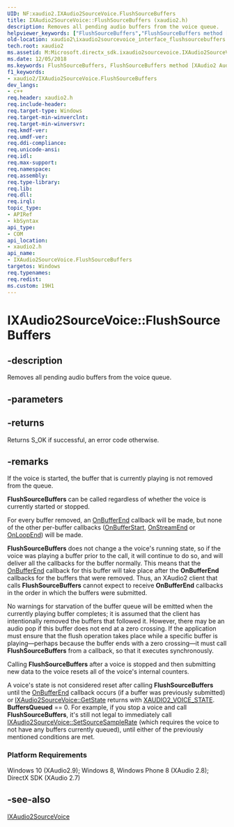 ```yaml
---
UID: NF:xaudio2.IXAudio2SourceVoice.FlushSourceBuffers
title: IXAudio2SourceVoice::FlushSourceBuffers (xaudio2.h)
description: Removes all pending audio buffers from the voice queue.
helpviewer_keywords: ["FlushSourceBuffers","FlushSourceBuffers method [XAudio2 Audio Mixing APIs]","FlushSourceBuffers method [XAudio2 Audio Mixing APIs]","IXAudio2SourceVoice interface","IXAudio2SourceVoice interface [XAudio2 Audio Mixing APIs]","FlushSourceBuffers method","IXAudio2SourceVoice.FlushSourceBuffers","IXAudio2SourceVoice::FlushSourceBuffers","xaudio2.ixaudio2sourcevoice_interface_flushsourcebuffers","xaudio2/IXAudio2SourceVoice::FlushSourceBuffers"]
old-location: xaudio2\ixaudio2sourcevoice_interface_flushsourcebuffers.htm
tech.root: xaudio2
ms.assetid: M:Microsoft.directx_sdk.ixaudio2sourcevoice.IXAudio2SourceVoice.FlushSourceBuffers
ms.date: 12/05/2018
ms.keywords: FlushSourceBuffers, FlushSourceBuffers method [XAudio2 Audio Mixing APIs], FlushSourceBuffers method [XAudio2 Audio Mixing APIs],IXAudio2SourceVoice interface, IXAudio2SourceVoice interface [XAudio2 Audio Mixing APIs],FlushSourceBuffers method, IXAudio2SourceVoice.FlushSourceBuffers, IXAudio2SourceVoice::FlushSourceBuffers, xaudio2.ixaudio2sourcevoice_interface_flushsourcebuffers, xaudio2/IXAudio2SourceVoice::FlushSourceBuffers
f1_keywords:
- xaudio2/IXAudio2SourceVoice.FlushSourceBuffers
dev_langs:
- c++
req.header: xaudio2.h
req.include-header: 
req.target-type: Windows
req.target-min-winverclnt: 
req.target-min-winversvr: 
req.kmdf-ver: 
req.umdf-ver: 
req.ddi-compliance: 
req.unicode-ansi: 
req.idl: 
req.max-support: 
req.namespace: 
req.assembly: 
req.type-library: 
req.lib: 
req.dll: 
req.irql: 
topic_type:
- APIRef
- kbSyntax
api_type:
- COM
api_location:
- xaudio2.h
api_name:
- IXAudio2SourceVoice.FlushSourceBuffers
targetos: Windows
req.typenames: 
req.redist: 
ms.custom: 19H1
---
```


# IXAudio2SourceVoice::FlushSourceBuffers


## -description


Removes all pending audio buffers from the voice queue.


## -parameters






## -returns



Returns S_OK if successful, an error code otherwise.




## -remarks



If the voice is started, the buffer that is currently playing is not removed from the queue.



<b>FlushSourceBuffers</b> can be called regardless of whether the voice is currently started or stopped.



For every buffer removed, an <a href="https://docs.microsoft.com/windows/desktop/api/xaudio2/nf-xaudio2-ixaudio2voicecallback-onbufferend">OnBufferEnd</a> callback will be made, but none of the other per-buffer callbacks (<a href="https://docs.microsoft.com/windows/desktop/api/xaudio2/nf-xaudio2-ixaudio2voicecallback-onbufferstart">OnBufferStart</a>, <a href="https://docs.microsoft.com/windows/desktop/api/xaudio2/nf-xaudio2-ixaudio2voicecallback-onstreamend">OnStreamEnd</a> or <a href="https://docs.microsoft.com/windows/desktop/api/xaudio2/nf-xaudio2-ixaudio2voicecallback-onloopend">OnLoopEnd</a>) will be made.



<b>FlushSourceBuffers</b> does not change a the voice's running state, so if the voice was playing a buffer prior to the call, it will continue to do so, and will deliver all the callbacks for the buffer normally. This means that the <a href="https://docs.microsoft.com/windows/desktop/api/xaudio2/nf-xaudio2-ixaudio2voicecallback-onbufferend">OnBufferEnd</a> callback for this buffer will take place after the <b>OnBufferEnd</b> callbacks for the buffers that were removed. Thus, an XAudio2 client that calls <b>FlushSourceBuffers</b> cannot expect to receive <b>OnBufferEnd</b> callbacks in the order in which the buffers were submitted.



No warnings for starvation of the buffer queue will be emitted when the currently playing buffer completes; it is assumed that the client has intentionally removed the buffers that followed it. However, there may be an audio pop if this buffer does not end at a zero crossing. If the application must ensure that the flush operation takes place while a specific buffer is playing—perhaps because the buffer ends with a zero crossing—it must call <b>FlushSourceBuffers</b> from a callback, so that it executes synchronously.



Calling <b>FlushSourceBuffers</b> after a voice is stopped and then submitting new data to the voice resets all of the voice's internal counters.



A voice's state is not considered reset after calling <b>FlushSourceBuffers</b> until the <a href="https://docs.microsoft.com/windows/desktop/api/xaudio2/nf-xaudio2-ixaudio2voicecallback-onbufferend">OnBufferEnd</a> callback occurs (if a buffer was previously submitted) or <a href="https://docs.microsoft.com/windows/desktop/api/xaudio2/nf-xaudio2-ixaudio2sourcevoice-getstate">IXAudio2SourceVoice::GetState</a> returns with <a href="https://docs.microsoft.com/windows/desktop/api/xaudio2/ns-xaudio2-xaudio2_voice_state">XAUDIO2_VOICE_STATE</a>. <b>BuffersQueued</b> == 0. For example, if you stop a voice and call <b>FlushSourceBuffers</b>, it's still not legal to immediately call <a href="https://docs.microsoft.com/windows/desktop/api/xaudio2/nf-xaudio2-ixaudio2sourcevoice-setsourcesamplerate">IXAudio2SourceVoice::SetSourceSampleRate</a> (which requires the voice to not have any buffers currently queued), until either of the previously mentioned conditions are met. 



<h3><a id="Platform_Requirements"></a><a id="platform_requirements"></a><a id="PLATFORM_REQUIREMENTS"></a>Platform Requirements</h3>
Windows 10 (XAudio2.9); Windows 8, Windows Phone 8 (XAudio 2.8); DirectX SDK (XAudio 2.7)




## -see-also




<a href="https://docs.microsoft.com/windows/desktop/api/xaudio2/nn-xaudio2-ixaudio2sourcevoice">IXAudio2SourceVoice</a>
 

 

